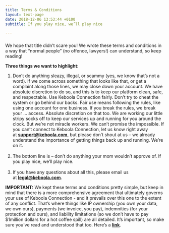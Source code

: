 ```yaml
---
title: Terms & Conditions
layout: text-page
date: 2018-12-06 13:53:44 +0100
subtitle: If you play nice, we’ll play nice

---
```

###   
We hope that title didn’t scare you! We wrote these terms and conditions in a way that “normal people” (no offence, lawyers!) can understand, so keep reading!

**Three things we want to highlight:** 

1. Don’t do anything sleazy, illegal, or scammy (yes, we know that’s not a word). If we come across something that looks like that, or get a complaint along those lines, we may close down your account. We have absolute discretion to do so, and this is to keep our platform clean, safe, and respectable. Use Keboola Connection fairly. Don’t try to cheat the system or go behind our backs. Fair use means following the rules, like using one account for one business. If you break the rules, we break your … access. Absolute discretion on that too. We are working our little stripy socks off to keep our services up and running for you around the clock. But we’re not miracle workers. We can’t promise the impossible. If you can’t connect to Keboola Connection, let us know right away at **support@keboola.com**, but please don’t shout at us – we already understand the importance of getting things back up and running. We’re on it.  
    
2. The bottom line is – don’t do anything your mom wouldn’t approve of. If you play nice, we’ll play nice.   
    
3. If you have any questions about all this, please email us at **legal@keboola.com**.

**IMPORTANT:** We kept these terms and conditions pretty simple, but keep in mind that there is a more comprehensive agreement that ultimately governs your use of Keboola Connection - and it prevails over this one to the extent of any conflict. That’s where things like IP ownership (you own your data, we own ours), payments (we invoice, you pay), indemnities (for your protection and ours), and liability limitations (so we don’t have to pay $1million dollars for a hot coffee spill) are all detailed. It’s important, so make sure you’ve read and understood that too. Here’s a [**link**](https://www.keboola.com/master-software-subscription-agreement).